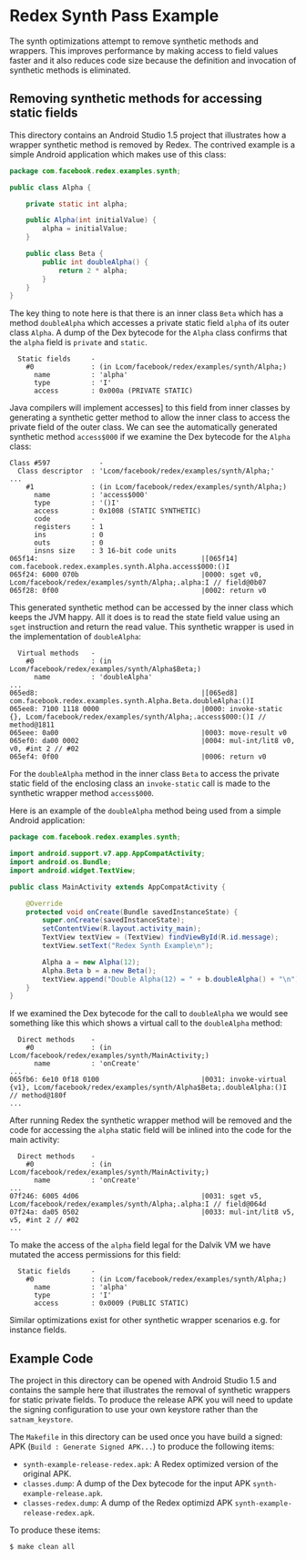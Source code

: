 # Redex Synth Pass Example

The synth optimizations attempt to remove synthetic methods and wrappers. This
improves performance by making access to field values faster and it also
reduces code size because the definition and invocation of synthetic methods
is eliminated.

## Removing synthetic methods for accessing static fields

This directory contains an Android Studio 1.5 project that illustrates how a
wrapper synthetic method is removed by Redex. The contrived example is
a simple Android application which makes use of this class:

```java
package com.facebook.redex.examples.synth;

public class Alpha {

    private static int alpha;

    public Alpha(int initialValue) {
        alpha = initialValue;
    }

    public class Beta {
        public int doubleAlpha() {
            return 2 * alpha;
        }
    }
}
```

The key thing to note here is that there is an inner class `Beta` which
has a method `doubleAlpha` which accesses a private static field `alpha` of
its outer class `Alpha`. A dump of the Dex bytecode for the `Alpha` class
confirms that the `alpha` field is `private` and `static`.

```
  Static fields     -
    #0              : (in Lcom/facebook/redex/examples/synth/Alpha;)
      name          : 'alpha'
      type          : 'I'
      access        : 0x000a (PRIVATE STATIC)
```

Java compilers will implement accesses] to this field from inner classes
by generating a synthetic getter method to allow the inner class to access
the private field of the outer
class. We can see the automatically generated synthetic method `access$000`
if we examine the Dex bytecode for the `Alpha` class:

```
Class #597            -
  Class descriptor  : 'Lcom/facebook/redex/examples/synth/Alpha;'
...
    #1              : (in Lcom/facebook/redex/examples/synth/Alpha;)
      name          : 'access$000'
      type          : '()I'
      access        : 0x1008 (STATIC SYNTHETIC)
      code          -
      registers     : 1
      ins           : 0
      outs          : 0
      insns size    : 3 16-bit code units
065f14:                                        |[065f14] com.facebook.redex.examples.synth.Alpha.access$000:()I
065f24: 6000 070b                              |0000: sget v0, Lcom/facebook/redex/examples/synth/Alpha;.alpha:I // field@0b07
065f28: 0f00                                   |0002: return v0
```

This generated synthetic method can be accessed by the inner class
which keeps the JVM happy. All it does is to read the state field
value using an `sget` instruction and return the read value.
This synthetic wrapper is used in the implementation of `doubleAlpha`:

```
  Virtual methods   -
    #0              : (in Lcom/facebook/redex/examples/synth/Alpha$Beta;)
      name          : 'doubleAlpha'
...
065ed8:                                        |[065ed8] com.facebook.redex.examples.synth.Alpha.Beta.doubleAlpha:()I
065ee8: 7100 1118 0000                         |0000: invoke-static {}, Lcom/facebook/redex/examples/synth/Alpha;.access$000:()I // method@1811
065eee: 0a00                                   |0003: move-result v0
065ef0: da00 0002                              |0004: mul-int/lit8 v0, v0, #int 2 // #02
065ef4: 0f00                                   |0006: return v0
```

For the `doubleAlpha` method in the inner class `Beta` to access the
private static field of the enclosing class an `invoke-static` call is made
to the synthetic wrapper method `access$000`.

Here is an example of the `doubleAlpha` method being used from a simple
Android application:

```java
package com.facebook.redex.examples.synth;

import android.support.v7.app.AppCompatActivity;
import android.os.Bundle;
import android.widget.TextView;

public class MainActivity extends AppCompatActivity {

    @Override
    protected void onCreate(Bundle savedInstanceState) {
        super.onCreate(savedInstanceState);
        setContentView(R.layout.activity_main);
        TextView textView = (TextView) findViewById(R.id.message);
        textView.setText("Redex Synth Example\n");

        Alpha a = new Alpha(12);
        Alpha.Beta b = a.new Beta();
        textView.append("Double Alpha(12) = " + b.doubleAlpha() + "\n");
    }
}
```

If we examined the Dex bytecode for the call to `doubleAlpha` we would
see something like this which shows a virtual call to the `doubleAlpha` method:

```
  Direct methods    -
    #0              : (in Lcom/facebook/redex/examples/synth/MainActivity;)
      name          : 'onCreate'
...
065fb6: 6e10 0f18 0100                         |0031: invoke-virtual {v1}, Lcom/facebook/redex/examples/synth/Alpha$Beta;.doubleAlpha:()I // method@180f
...
```

After running Redex the synthetic wrapper method will be removed and
the code for accessing the `alpha` static field will be inlined into
the code for the main activity:

```
  Direct methods    -
    #0              : (in Lcom/facebook/redex/examples/synth/MainActivity;)
      name          : 'onCreate'
...
07f246: 6005 4d06                              |0031: sget v5, Lcom/facebook/redex/examples/synth/Alpha;.alpha:I // field@064d
07f24a: da05 0502                              |0033: mul-int/lit8 v5, v5, #int 2 // #02
...

```

To make the access of the `alpha` field legal for the Dalvik VM we have
mutated the access permissions for this field:

```
  Static fields     -
    #0              : (in Lcom/facebook/redex/examples/synth/Alpha;)
      name          : 'alpha'
      type          : 'I'
      access        : 0x0009 (PUBLIC STATIC)

```

Similar optimizations exist for other synthetic wrapper scenarios e.g.
for instance fields.

## Example Code
The project in this directory can be opened with Android Studio 1.5 and
contains the sample here that illustrates the removal of synthetic
wrappers for static private fields. To produce the release APK
you will need to update the signing configuration to use your own
keystore rather than the `satnam_keystore`.

The `Makefile` in this directory can be used once you have build a signed:
APK (`Build : Generate Signed APK...`) to produce the following items:
* `synth-example-release-redex.apk`: A Redex optimized version of the original APK.
* `classes.dump`: A dump of the Dex bytecode for the input APK `synth-example-release.apk`.
* `classes-redex.dump`: A dump of the Redex optimizd APK `synth-example-release-redex.apk`.

To produce these items:

```
$ make clean all
```
